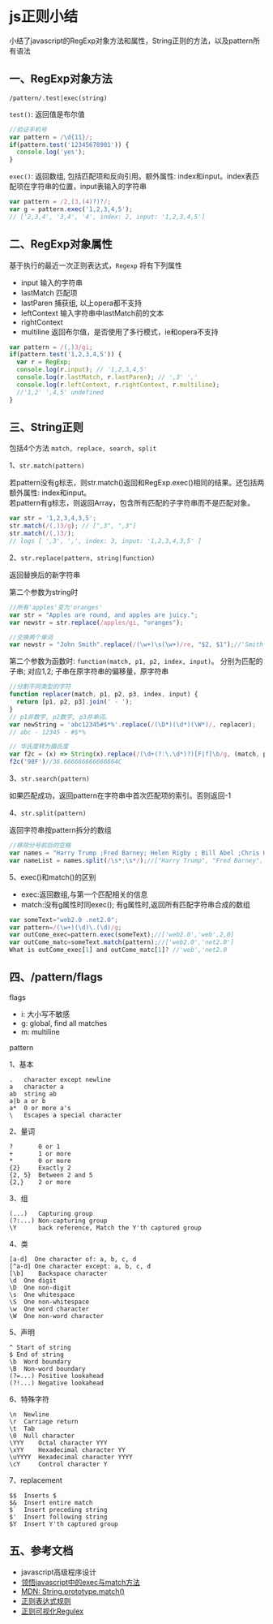 <!-- 2017/5/20  -->

# js正则小结

小结了javascript的RegExp对象方法和属性，String正则的方法，以及pattern所有语法

## 一、RegExp对象方法

`/pattern/.test|exec(string)`

`test()`: 返回值是布尔值

```javascript
//验证手机号
var pattern = /\d{11}/;
if(pattern.test('12345678901')) {
  console.log('yes');
}
```

`exec()`: 返回数组, 包括匹配项和反向引用。额外属性: index和input。index表匹配项在字符串的位置，input表输入的字符串</br>

```javascript
var pattern = /2,(3,(4)?)?/;
var g = pattern.exec('1,2,3,4,5');
// ['2,3,4', '3,4', '4', index: 2, input: '1,2,3,4,5']
```

## 二、RegExp对象属性

基于执行的最近一次正则表达式，`Regexp` 将有下列属性

- input 输入的字符串
- lastMatch 匹配项
- lastParen 捕获组, 以上opera都不支持
- leftContext 输入字符串中lastMatch前的文本
- rightContext
- multiline 返回布尔值，是否使用了多行模式，ie和opera不支持

```javascript
var pattern = /(,)3/gi;
if(pattern.test('1,2,3,4,5')) {
  var r = RegExp;
  console.log(r.input); // '1,2,3,4,5'
  console.log(r.lastMatch, r.lastParen); // ',3' ','
  console.log(r.leftContext, r.rightContext, r.multiline);
  //'1,2' ',4,5' undefined
}
```

## 三、String正则

包括4个方法 `match, replace, search, split`

1、`str.match(pattern)`

若pattern没有g标志，则str.match()返回和RegExp.exec()相同的结果。还包括两额外属性: index和input。</br>
若pattern有g标志，则返回Array，包含所有匹配的子字符串而不是匹配对象。

```javascript
var str = '1,2,3,4,3,5';
str.match(/(,)3/g); // [",3", ",3"]
str.match(/(,)3/);
// logs [ ',3', ',', index: 3, input: '1,2,3,4,3,5' ]
```

2、`str.replace(pattern, string|function)`

返回替换后的新字符串

第二个参数为string时

```javascript
//所有'apples'变为'oranges'
var str = "Apples are round, and apples are juicy.";
var newstr = str.replace(/apples/gi, "oranges");
```

```javascript
//交换两个单词
var newstr = "John Smith".replace(/(\w+)\s(\w+)/re, "$2, $1");//'Smith John'
```

第二个参数为函数时: `function(match, p1, p2, index, input)`。 分别为匹配的子串; 对应$1,$2; 子串在原字符串的偏移量，原字符串

```javascript
//分割不同类型的字符
function replacer(match, p1, p2, p3, index, input) {
  return [p1, p2, p3].join(' - ');
}
// p1非数字, p2数字, p3非单词。
var newString = 'abc12345#$*%'.replace(/(\D*)(\d*)(\W*)/, replacer);
// abc - 12345 - #$*%
```

```javascript
// 华氏度转为摄氏度
var f2c = (x) => String(x).replace(/(\d+(?:\.\d*)?)[F|f]\b/g, (match, p1, index, input) => ((p1-32) * 5/9) + "C")
f2c('98F')//36.666666666666664C
```

3、`str.search(pattern)`

如果匹配成功，返回pattern在字符串中首次匹配项的索引。否则返回-1

4、`str.split(pattern)`

返回字符串按pattern拆分的数组

```javascript
//移除分号前后的空格
var names = "Harry Trump ;Fred Barney; Helen Rigby ; Bill Abel ;Chris Hand ";
var nameList = names.split(/\s*;\s*/);//["Harry Trump", "Fred Barney", "Helen Rigby", "Bill Abel", "Chris Hand "]
```

5、exec()和match()的区别

- exec:返回数组,与第一个匹配相关的信息
- match:没有g属性时同exec(); 有g属性时,返回所有匹配字符串合成的数组

```javascript
var someText="web2.0 .net2.0";
var pattern=/(\w+)(\d)\.(\d)/g;
var outCome_exec=pattern.exec(someText);//['web2.0','web',2,0]
var outCome_matc=someText.match(pattern);//['web2.0','net2.0']
What is outCome_exec[1] and outCome_matc[1]? //'web','net2.0
```

## 四、/pattern/flags

flags

- i: 大小写不敏感
- g: global, find all matches
- m: multiline

pattern

1、基本

```shell
.   character except newline
a   character a
ab  string ab
a|b a or b
a*  0 or more a's
\   Escapes a special character
```

2、量词

```shell
?       0 or 1
+       1 or more
*       0 or more
{2}     Exactly 2
{2, 5}  Between 2 and 5
{2,}    2 or more
```

3、组

```shell
(...)   Capturing group
(?:...) Non-capturing group
\Y      back reference, Match the Y'th captured group
```

4、类

```shell
[a-d]  One character of: a, b, c, d
[^a-d] One character except: a, b, c, d
[\b]    Backspace character
\d  One digit
\D  One non-digit
\s  One whitespace
\S  One non-whitespace
\w  One word character
\W  One non-word character
```

5、声明

```shell
^ Start of string
$ End of string
\b  Word boundary
\B  Non-word boundary
(?=...) Positive lookahead
(?!...) Negative lookahead
```

6、特殊字符

```shell
\n  Newline
\r  Carriage return
\t  Tab
\0  Null character
\YYY    Octal character YYY
\xYY    Hexadecimal character YY
\uYYYY  Hexadecimal character YYYY
\cY     Control character Y
```

7、replacement

```shell
$$  Inserts $
$&  Insert entire match
$`  Insert preceding string
$'  Insert following string
$Y  Insert Y'th captured group
```

## 五、参考文档

- javascript高级程序设计
- [领悟javascript中的exec与match方法](http://www.cnblogs.com/xiehuiqi220/archive/2008/12/01/1327487.html)
- [MDN: String.prototype.match()](https://developer.mozilla.org/zh-CN/docs/Web/JavaScript/Reference/Global_Objects/String/match)
- [正则表达式规则](http://www.regexlab.com/zh/regref.htm)
- [正则可视化Regulex](https://jex.im/regulex/)
